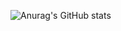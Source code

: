 ![Anurag's GitHub stats](https://github-readme-stats.vercel.app/api?username=KentaKK&show_icons=true&theme=radical&title_color=43ea80&text_color=43ea80&icon_color=43ea80&bg_color=0d1117)
